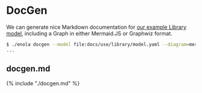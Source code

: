 <!--
    SPDX-License-Identifier: Apache-2.0

    Copyright 2023-2024 The Enola <https://enola.dev> Authors

    Licensed under the Apache License, Version 2.0 (the "License");
    you may not use this file except in compliance with the License.
    You may obtain a copy of the License at

        https://www.apache.org/licenses/LICENSE-2.0

    Unless required by applicable law or agreed to in writing, software
    distributed under the License is distributed on an "AS IS" BASIS,
    WITHOUT WARRANTIES OR CONDITIONS OF ANY KIND, either express or implied.
    See the License for the specific language governing permissions and
    limitations under the License.
-->

# DocGen

We can generate nice Markdown documentation for [our example Library model](../library/index.md), including a Graph in either Mermaid.JS or Graphwiz format.

```bash cd .././.././..
$ ./enola docgen --model file:docs/use/library/model.yaml --diagram=mermaid >docs/use/docgen/docgen.md
...
```

## docgen.md

{% include "./docgen.md" %}
